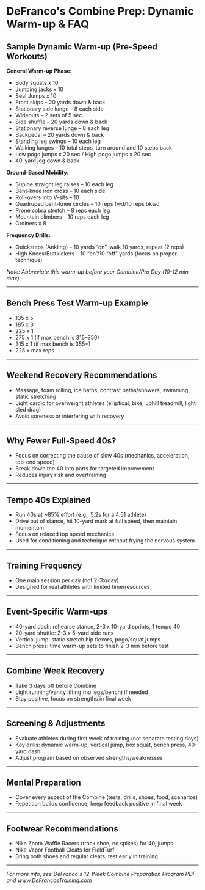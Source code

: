 # DeFranco's Combine Prep: Dynamic Warm-up & FAQ

## Sample Dynamic Warm-up (Pre-Speed Workouts)

**General Warm-up Phase:**
- Body squats x 10
- Jumping jacks x 10
- Seal Jumps x 10
- Front skips – 20 yards down & back
- Stationary side lunge – 8 each side
- Wideouts – 2 sets of 5 sec.
- Side shuffle – 20 yards down & back
- Stationary reverse lunge – 8 each leg
- Backpedal – 20 yards down & back
- Standing leg swings – 10 each leg
- Walking lunges – 10 total steps, turn around and 10 steps back
- Low pogo jumps x 20 sec / High pogo jumps x 20 sec
- 40-yard jog down & back

**Ground-Based Mobility:**
- Supine straight leg raises – 10 each leg
- Bent-knee iron cross – 10 each side
- Roll-overs into V-sits – 10
- Quadruped bent-knee circles – 10 reps fwd/10 reps bkwd
- Prone cobra stretch – 8 reps each leg
- Mountain climbers – 10 reps each leg
- Groiners x 8

**Frequency Drills:**
- Quicksteps (Ankling) – 10 yards “on”, walk 10 yards, repeat (2 reps)
- High Knees/Buttkickers – 10 “on”/10 “off” yards (focus on proper technique)

*Note: Abbreviate this warm-up before your Combine/Pro Day (10-12 min max).*

---

## Bench Press Test Warm-up Example
- 135 x 5
- 185 x 3
- 225 x 1
- 275 x 1 (if max bench is 315–350)
- 315 x 1 (if max bench is 355+)
- 225 x max reps

---

## Weekend Recovery Recommendations
- Massage, foam rolling, ice baths, contrast baths/showers, swimming, static stretching
- Light cardio for overweight athletes (elliptical, bike, uphill treadmill, light sled drag)
- Avoid soreness or interfering with recovery

---

## Why Fewer Full-Speed 40s?
- Focus on correcting the cause of slow 40s (mechanics, acceleration, top-end speed)
- Break down the 40 into parts for targeted improvement
- Reduces injury risk and overtraining

---

## Tempo 40s Explained
- Run 40s at ~85% effort (e.g., 5.2s for a 4.51 athlete)
- Drive out of stance, hit 10-yard mark at full speed, then maintain momentum
- Focus on relaxed top speed mechanics
- Used for conditioning and technique without frying the nervous system

---

## Training Frequency
- One main session per day (not 2-3x/day)
- Designed for real athletes with limited time/resources

---

## Event-Specific Warm-ups
- 40-yard dash: rehearse stance, 2-3 x 10-yard sprints, 1 tempo 40
- 20-yard shuttle: 2-3 x 5-yard side runs
- Vertical jump: static stretch hip flexors, pogo/squat jumps
- Bench press: time warm-up sets to finish 2-3 min before test

---

## Combine Week Recovery
- Take 3 days off before Combine
- Light running/vanity lifting (no legs/bench) if needed
- Stay positive, focus on strengths in final week

---

## Screening & Adjustments
- Evaluate athletes during first week of training (not separate testing days)
- Key drills: dynamic warm-up, vertical jump, box squat, bench press, 40-yard dash
- Adjust program based on observed strengths/weaknesses

---

## Mental Preparation
- Cover every aspect of the Combine (tests, drills, shoes, food, scenarios)
- Repetition builds confidence; keep feedback positive in final week

---

## Footwear Recommendations
- Nike Zoom Waffle Racers (track shoe, no spikes) for 40, jumps
- Nike Vapor Football Cleats for FieldTurf
- Bring both shoes and regular cleats; test early in training

---

*For more info, see DeFranco's 12-Week Combine Preparation Program PDF and www.DeFrancosTraining.com*
